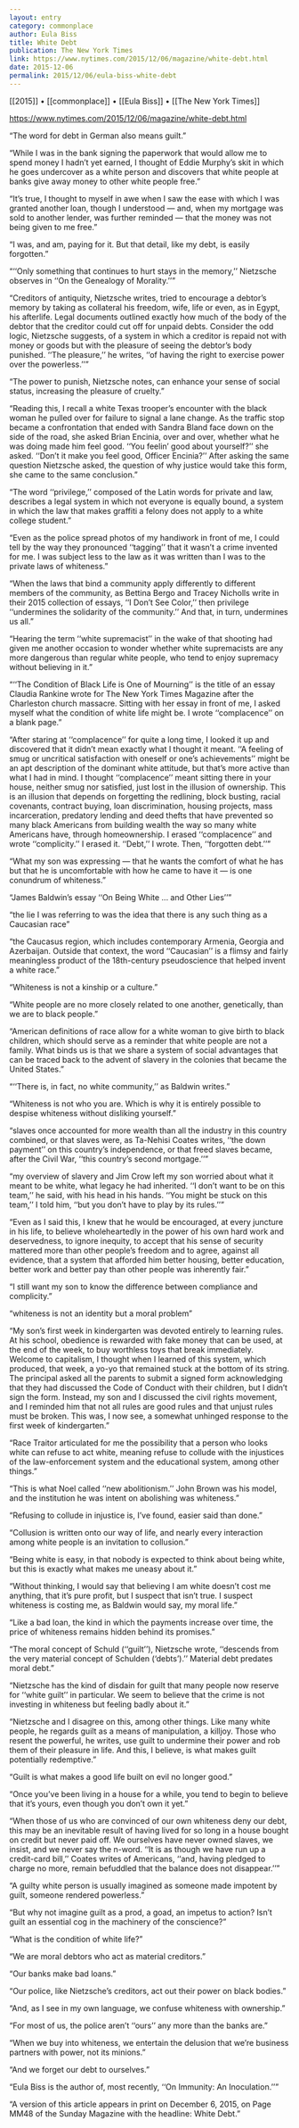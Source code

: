 ```yaml
---
layout: entry
category: commonplace
author: Eula Biss
title: White Debt
publication: The New York Times
link: https://www.nytimes.com/2015/12/06/magazine/white-debt.html
date: 2015-12-06
permalink: 2015/12/06/eula-biss-white-debt
---
```


[[2015]] • [[commonplace]] • [[Eula Biss]] • [[The New York Times]]

https://www.nytimes.com/2015/12/06/magazine/white-debt.html

“The word for debt in German also means guilt.”

“While I was in the bank signing the paperwork that would allow me to spend money I hadn’t yet earned, I thought of Eddie Murphy’s skit in which he goes undercover as a white person and discovers that white people at banks give away money to other white people free.”

“It’s true, I thought to myself in awe when I saw the ease with which I was granted another loan, though I understood — and, when my mortgage was sold to another lender, was further reminded — that the money was not being given to me free.”

“I was, and am, paying for it. But that detail, like my debt, is easily forgotten.”

“‘‘Only something that continues to hurt stays in the memory,’’ Nietzsche observes in ‘‘On the Genealogy of Morality.’’”

“Creditors of antiquity, Nietzsche writes, tried to encourage a debtor’s memory by taking as collateral his freedom, wife, life or even, as in Egypt, his afterlife. Legal documents outlined exactly how much of the body of the debtor that the creditor could cut off for unpaid debts. Consider the odd logic, Nietzsche suggests, of a system in which a creditor is repaid not with money or goods but with the pleasure of seeing the debtor’s body punished. ‘‘The pleasure,’’ he writes, ‘‘of having the right to exercise power over the powerless.’’”

“The power to punish, Nietzsche notes, can enhance your sense of social status, increasing the pleasure of cruelty.”

“Reading this, I recall a white Texas trooper’s encounter with the black woman he pulled over for failure to signal a lane change. As the traffic stop became a confrontation that ended with Sandra Bland face down on the side of the road, she asked Brian Encinia, over and over, whether what he was doing made him feel good. ‘‘You feelin’ good about yourself?’’ she asked. ‘‘Don’t it make you feel good, Officer Encinia?’’ After asking the same question Nietzsche asked, the question of why justice would take this form, she came to the same conclusion.”

“The word ‘‘privilege,’’ composed of the Latin words for private and law, describes a legal system in which not everyone is equally bound, a system in which the law that makes graffiti a felony does not apply to a white college student.”

“Even as the police spread photos of my handiwork in front of me, I could tell by the way they pronounced ‘‘tagging’’ that it wasn’t a crime invented for me. I was subject less to the law as it was written than I was to the private laws of whiteness.”

“When the laws that bind a community apply differently to different members of the community, as Bettina Bergo and Tracey Nicholls write in their 2015 collection of essays, ‘‘I Don’t See Color,’’ then privilege ‘‘undermines the solidarity of the community.’’ And that, in turn, undermines us all.”

“Hearing the term ‘‘white supremacist’’ in the wake of that shooting had given me another occasion to wonder whether white supremacists are any more dangerous than regular white people, who tend to enjoy supremacy without believing in it.”

“‘‘The Condition of Black Life is One of Mourning’’ is the title of an essay Claudia Rankine wrote for The New York Times Magazine after the Charleston church massacre. Sitting with her essay in front of me, I asked myself what the condition of white life might be. I wrote ‘‘complacence’’ on a blank page.”

“After staring at ‘‘complacence’’ for quite a long time, I looked it up and discovered that it didn’t mean exactly what I thought it meant. ‘‘A feeling of smug or uncritical satisfaction with oneself or one’s achievements’’ might be an apt description of the dominant white attitude, but that’s more active than what I had in mind. I thought ‘‘complacence’’ meant sitting there in your house, neither smug nor satisfied, just lost in the illusion of ownership. This is an illusion that depends on forgetting the redlining, block busting, racial covenants, contract buying, loan discrimination, housing projects, mass incarceration, predatory lending and deed thefts that have prevented so many black Americans from building wealth the way so many white Americans have, through homeownership. I erased ‘‘complacence’’ and wrote ‘‘complicity.’’ I erased it. ‘‘Debt,’’ I wrote. Then, ‘‘forgotten debt.’’”

“What my son was expressing — that he wants the comfort of what he has but that he is uncomfortable with how he came to have it — is one conundrum of whiteness.”

“James Baldwin’s essay ‘‘On Being White ... and Other Lies’’”

“the lie I was referring to was the idea that there is any such thing as a Caucasian race”

“the Caucasus region, which includes contemporary Armenia, Georgia and Azerbaijan. Outside that context, the word ‘‘Caucasian’’ is a flimsy and fairly meaningless product of the 18th-century pseudoscience that helped invent a white race.”

“Whiteness is not a kinship or a culture.”

“White people are no more closely related to one another, genetically, than we are to black people.”

“American definitions of race allow for a white woman to give birth to black children, which should serve as a reminder that white people are not a family. What binds us is that we share a system of social advantages that can be traced back to the advent of slavery in the colonies that became the United States.”

“‘‘There is, in fact, no white community,’’ as Baldwin writes.”

“Whiteness is not who you are. Which is why it is entirely possible to despise whiteness without disliking yourself.”

“slaves once accounted for more wealth than all the industry in this country combined, or that slaves were, as Ta-Nehisi Coates writes, ‘‘the down payment’’ on this country’s independence, or that freed slaves became, after the Civil War, ‘‘this country’s second mortgage.’’”

“my overview of slavery and Jim Crow left my son worried about what it meant to be white, what legacy he had inherited. ‘‘I don’t want to be on this team,’’ he said, with his head in his hands. ‘‘You might be stuck on this team,’’ I told him, ‘‘but you don’t have to play by its rules.’’”

“Even as I said this, I knew that he would be encouraged, at every juncture in his life, to believe wholeheartedly in the power of his own hard work and deservedness, to ignore inequity, to accept that his sense of security mattered more than other people’s freedom and to agree, against all evidence, that a system that afforded him better housing, better education, better work and better pay than other people was inherently fair.”

“I still want my son to know the difference between compliance and complicity.”

“whiteness is not an identity but a moral problem”

“My son’s first week in kindergarten was devoted entirely to learning rules. At his school, obedience is rewarded with fake money that can be used, at the end of the week, to buy worthless toys that break immediately. Welcome to capitalism, I thought when I learned of this system, which produced, that week, a yo-yo that remained stuck at the bottom of its string. The principal asked all the parents to submit a signed form acknowledging that they had discussed the Code of Conduct with their children, but I didn’t sign the form. Instead, my son and I discussed the civil rights movement, and I reminded him that not all rules are good rules and that unjust rules must be broken. This was, I now see, a somewhat unhinged response to the first week of kindergarten.”

“Race Traitor articulated for me the possibility that a person who looks white can refuse to act white, meaning refuse to collude with the injustices of the law-enforcement system and the educational system, among other things.”

“This is what Noel called ‘‘new abolitionism.’’ John Brown was his model, and the institution he was intent on abolishing was whiteness.”

“Refusing to collude in injustice is, I’ve found, easier said than done.”

“Collusion is written onto our way of life, and nearly every interaction among white people is an invitation to collusion.”

“Being white is easy, in that nobody is expected to think about being white, but this is exactly what makes me uneasy about it.”

“Without thinking, I would say that believing I am white doesn’t cost me anything, that it’s pure profit, but I suspect that isn’t true. I suspect whiteness is costing me, as Baldwin would say, my moral life.”

“Like a bad loan, the kind in which the payments increase over time, the price of whiteness remains hidden behind its promises.”

“The moral concept of Schuld (‘‘guilt’’), Nietzsche wrote, ‘‘descends from the very material concept of Schulden (‘debts’).’’ Material debt predates moral debt.”

“Nietzsche has the kind of disdain for guilt that many people now reserve for ‘‘white guilt’’ in particular. We seem to believe that the crime is not investing in whiteness but feeling badly about it.”

“Nietzsche and I disagree on this, among other things. Like many white people, he regards guilt as a means of manipulation, a killjoy. Those who resent the powerful, he writes, use guilt to undermine their power and rob them of their pleasure in life. And this, I believe, is what makes guilt potentially redemptive.”

“Guilt is what makes a good life built on evil no longer good.”

“Once you’ve been living in a house for a while, you tend to begin to believe that it’s yours, even though you don’t own it yet.”

“When those of us who are convinced of our own whiteness deny our debt, this may be an inevitable result of having lived for so long in a house bought on credit but never paid off. We ourselves have never owned slaves, we insist, and we never say the n-word. ‘‘It is as though we have run up a credit-card bill,’’ Coates writes of Americans, ‘‘and, having pledged to charge no more, remain befuddled that the balance does not disappear.’’”

“A guilty white person is usually imagined as someone made impotent by guilt, someone rendered powerless.”

“But why not imagine guilt as a prod, a goad, an impetus to action? Isn’t guilt an essential cog in the machinery of the conscience?”

“What is the condition of white life?”

“We are moral debtors who act as material creditors.”

“Our banks make bad loans.”

“Our police, like Nietzsche’s creditors, act out their power on black bodies.”

“And, as I see in my own language, we confuse whiteness with ownership.”

“For most of us, the police aren’t ‘‘ours’’ any more than the banks are.”

“When we buy into whiteness, we entertain the delusion that we’re business partners with power, not its minions.”

“And we forget our debt to ourselves.”

“Eula Biss is the author of, most recently, ‘‘On Immunity: An Inoculation.’’”

“A version of this article appears in print on December 6, 2015, on Page MM48 of the Sunday Magazine with the headline: White Debt.”
